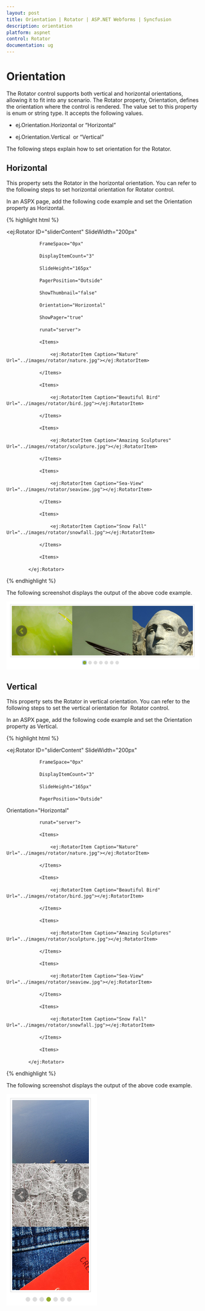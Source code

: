 ```yaml
---
layout: post
title: Orientation | Rotator | ASP.NET Webforms | Syncfusion
description: orientation
platform: aspnet
control: Rotator
documentation: ug
---
```


# Orientation

The Rotator control supports both vertical and horizontal orientations, allowing it to fit into any scenario. The Rotator property, Orientation, defines the orientation where the control is rendered. The value set to this property is enum or string type. It accepts the following values.

* ej.Orientation.Horizontal or “Horizontal”

* ej.Orientation.Vertical  or “Vertical”

The following steps explain how to set orientation for the Rotator.

## Horizontal

This property sets the Rotator in the horizontal orientation. You can refer to the following steps to set horizontal orientation for Rotator control.

In an ASPX page, add the following code example and set the Orientation property as Horizontal.

{% highlight html %}

<ej:Rotator ID="sliderContent" SlideWidth="200px"

                FrameSpace="0px"

                DisplayItemCount="3"

                SlideHeight="165px"

                PagerPosition="Outside"

                ShowThumbnail="false"

                Orientation="Horizontal"

                ShowPager="true"

                runat="server">

                <Items>

                    <ej:RotatorItem Caption="Nature" Url="../images/rotator/nature.jpg"></ej:RotatorItem>

                </Items>

                <Items>

                    <ej:RotatorItem Caption="Beautiful Bird" Url="../images/rotator/bird.jpg"></ej:RotatorItem>

                </Items>

                <Items>

                    <ej:RotatorItem Caption="Amazing Sculptures" Url="../images/rotator/sculpture.jpg"></ej:RotatorItem>

                </Items>

                <Items>

                    <ej:RotatorItem Caption="Sea-View" Url="../images/rotator/seaview.jpg"></ej:RotatorItem>

                </Items>

                <Items>

                    <ej:RotatorItem Caption="Snow Fall" Url="../images/rotator/snowfall.jpg"></ej:RotatorItem>

                </Items>

                <Items>

            </ej:Rotator>

{% endhighlight %}

The following screenshot displays the output of the above code example.

![](Orientation_images/Orientation_img1.png) 



## Vertical

This property sets the Rotator in vertical orientation. You can refer to the following steps to set the vertical orientation for  Rotator control.

In an ASPX page, add the following code example and set the Orientation property as Vertical.

{% highlight html %}



<ej:Rotator ID="sliderContent" SlideWidth="200px"

                FrameSpace="0px"

                DisplayItemCount="3"

                SlideHeight="165px"

                PagerPosition="Outside"

 Orientation="Horizontal"

                runat="server">

                <Items>

                    <ej:RotatorItem Caption="Nature" Url="../images/rotator/nature.jpg"></ej:RotatorItem>

                </Items>

                <Items>

                    <ej:RotatorItem Caption="Beautiful Bird" Url="../images/rotator/bird.jpg"></ej:RotatorItem>

                </Items>

                <Items>

                    <ej:RotatorItem Caption="Amazing Sculptures" Url="../images/rotator/sculpture.jpg"></ej:RotatorItem>

                </Items>

                <Items>

                    <ej:RotatorItem Caption="Sea-View" Url="../images/rotator/seaview.jpg"></ej:RotatorItem>

                </Items>

                <Items>

                    <ej:RotatorItem Caption="Snow Fall" Url="../images/rotator/snowfall.jpg"></ej:RotatorItem>

                </Items>

                <Items>

            </ej:Rotator>



{% endhighlight %}

The following screenshot displays the output of the above code example.

![](Orientation_images/Orientation_img2.png)



